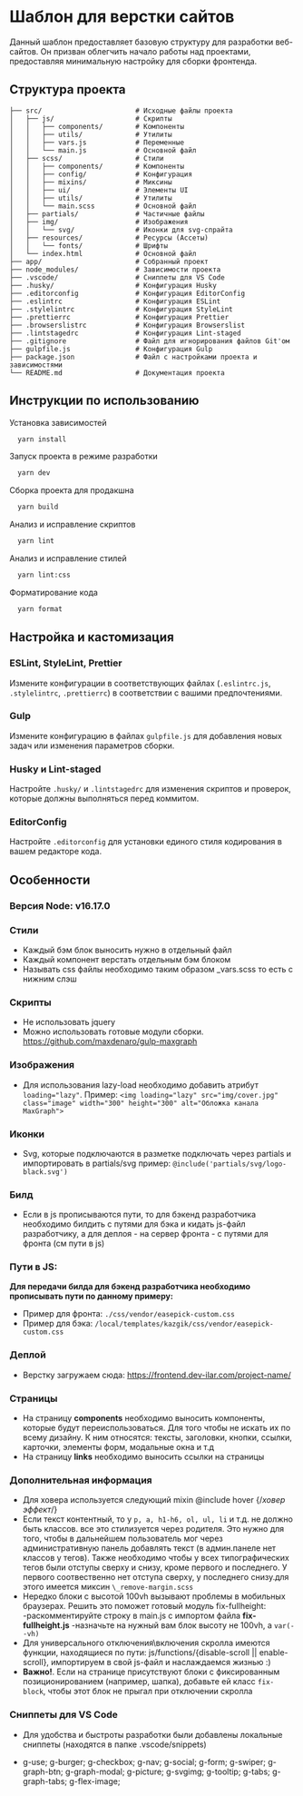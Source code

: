 # Шаблон для верстки сайтов

Данный шаблон предоставляет базовую структуру для разработки веб-сайтов. Он призван облегчить начало работы над
проектами, предоставляя минимальную настройку для сборки фронтенда.

## Структура проекта

```
├── src/                       # Исходные файлы проекта
│   ├── js/                    # Скрипты
│   │   ├── components/        # Компоненты
│   │   ├── utils/             # Утилиты
│   │   ├── vars.js            # Переменные
│   │   └── main.js            # Основной файл
│   ├── scss/                  # Стили
│   │   ├── components/        # Компоненты
│   │   ├── config/            # Конфигурация
│   │   ├── mixins/            # Миксины
│   │   ├── ui/                # Элементы UI
│   │   ├── utils/             # Утилиты
│   │   └── main.scss          # Основной файл
│   ├── partials/              # Частичные файлы
│   ├── img/                   # Изображения
│   │   └── svg/               # Иконки для svg-спрайта
│   ├── resources/             # Ресурсы (Ассеты)
│   │   └── fonts/             # Шрифты
│   └── index.html             # Основной файл
├── app/                       # Собранный проект
├── node_modules/              # Зависимости проекта
├── .vscode/                   # Cниппеты для VS Code
├── .husky/                    # Конфигурация Husky
├── .editorconfig              # Конфигурация EditorConfig
├── .eslintrc                  # Конфигурация ESLint
├── .stylelintrc               # Конфигурация StyleLint
├── .prettierrc                # Конфигурация Prettier
├── .browserslistrc            # Конфигурация Browserslist
├── .lintstagedrc              # Конфигурация Lint-staged
├── .gitignore                 # Файл для игнорирования файлов Git'ом
├── gulpfile.js                # Конфигурация Gulp
├── package.json               # Файл с настройками проекта и зависимостями
└── README.md                  # Документация проекта
```

## Инструкции по использованию

Установка зависимостей

```bash
  yarn install
```

Запуск проекта в режиме разработки

```bash
  yarn dev
```

Сборка проекта для продакшна

```bash
  yarn build
```

Анализ и исправление скриптов

```bash
  yarn lint
```

Анализ и исправление стилей

```bash
  yarn lint:css
```

Форматирование кода

```bash
  yarn format
```

## Настройка и кастомизация

### ESLint, StyleLint, Prettier

Измените конфигурации в соответствующих файлах (`.eslintrc.js`, `.stylelintrc`, `.prettierrc`) в соответствии с вашими
предпочтениями.

### Gulp

Измените конфигурацию в файлах `gulpfile.js` для добавления новых задач или изменения параметров сборки.

### Husky и Lint-staged

Настройте `.husky/` и `.lintstagedrc` для изменения скриптов и проверок, которые должны выполняться перед коммитом.

### EditorConfig

Настройте `.editorconfig` для установки единого стиля кодирования в вашем редакторе кода.

## Особенности

### Версия Node: v16.17.0

### Стили

- Каждый бэм блок выносить нужно в отдельный файл
- Каждый компонент верстать отдельным бэм блоком
- Называть css файлы необходимо таким образом \_vars.scss то есть с нижним слэш

### Скрипты

- Не использовать jquery
- Можно использовать готовые модули сборки. https://github.com/maxdenaro/gulp-maxgraph

### Изображения

- Для использования lazy-load необходимо добавить атрибут `loading="lazy"`.
  Пример: `<img loading="lazy" src="img/cover.jpg" class="image" width="300" height="300" alt="Обложка канала MaxGraph">`

### Иконки

- Svg, которые подключаются в разметке подключать через partials и импортировать в partials/svg
  пример: `@include('partials/svg/logo-black.svg')`

### Билд

- Если в js прописываются пути, то для бэкенд разработчика необходимо билдить с путями для бэка и кидать js-файл
  разработчику, а для деплоя - на сервер фронта - с путями для фронта (см пути в js)

### Пути в JS:

**Для передачи билда для бэкенд разработчика необходимо прописывать пути по данному примеру:**

- Пример для фронта: `./css/vendor/easepick-custom.css`
- Пример для бэка: `/local/templates/kazgik/css/vendor/easepick-custom.css`

### Деплой

- Верстку загружаем сюда: https://frontend.dev-ilar.com/project-name/

### Страницы

- На страницу **components** необходимо выносить компоненты, которые будут переиспользоваться. Для того чтобы не искать
  их по всему дизайну. К ним относятся: тексты, заголовки, кнопки, ссылки, карточки, элементы форм, модальные окна и т.д
- На страницу **links** необходимо выносить ссылки на страницы

### Дополнительная информация

- Для ховера используется следующий mixin @include hover {/_ховер эффект_/}
- Если текст контентный, то у `p, a, h1-h6, ol, ul, li` и т.д. не должно быть классов. все это стилизуется через
  родителя. Это нужно для того, чтобы в дальнейшем пользователь мог через административную панель добавлять текст
  (в админ.панеле нет классов у тегов). Также необходимо чтобы у всех типографических тегов были отступы сверху и снизу,
  кроме первого и последнего. У первого соотвественно нет отступа сверху, у последнего снизу.для этого имеется миксин
  `\_remove-margin.scss`
- Нередко блоки с высотой 100vh вызывают проблемы в мобильных браузерах. Решить это поможет готовый модуль
  fix-fullheight:
  -раскомментируйте строку в main.js с импортом файла **fix-fullheight.js**
  -назначьте на нужный вам блок высоту не 100vh, а `var(--vh)`
- Для универсального отключения\включения скролла имеются функции, находящиеся по пути: js/functions/{disable-scroll ||
  enable-scroll}, импортируем в свой js-файл и наслаждаемся жизнью :)
- **Важно!**. Если на странице присутствуют блоки с фиксированным позиционированием (например, шапка), добавьте ей
  класс `fix-block`, чтобы этот блок не прыгал при отключении скролла

### Сниппеты для VS Code

- Для удобства и быстроты разработки были добавлены локальные сниппеты (находятся в папке .vscode/snippets)

- g-use; g-burger; g-checkbox; g-nav; g-social; g-form; g-swiper; g-graph-btn; g-graph-modal; g-picture; g-svgimg;
  g-tooltip; g-tabs; g-graph-tabs; g-flex-image;
